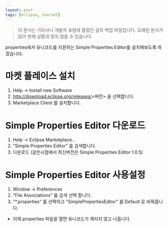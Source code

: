 ```yaml
---
layout: post
tags: [eclipse, charset]
---
```


> 이 문서는 가리사니 개발자 포럼에 올렸던 글의 백업 파일입니다.
오래된 문서가 많아 현재 상황과 맞지 않을 수 있습니다.


properties에서 유니코드를 지원하는 Simple Properties Editor를 설치해보도록 하겠습니다.


# 마켓 플레이스 설치
1. Help ->  Install new Software
2. http://download.eclipse.org/releases/<버전> 을 선택합니다.
3. Marketplace Client 를 설치합니다.


# Simple Properties Editor 다운로드
1. Help ->  Eclipse Marketplace...
2. "Simple Properties Editor" 를 검색합니다.
3. 다운로드 (글쓴시점에서 최신버전은 Simple Properties Editor 1.0.5)


# Simple Properties Editor 사용설정
1. Window -> Preferences
2. "File Associations" 를 검색 선택 합니다.
3. "*.properties" 를 선택하고 "SimplePropertiesEditor" 를 Default 로 바꿔줍니다.
- 이제  properties 파일을 열면 유니코드가 깨지지 않고 나옵니다.
